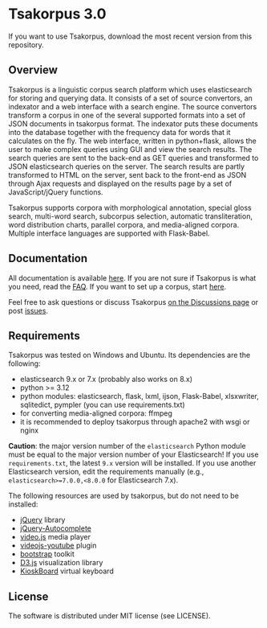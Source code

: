# Tsakorpus 3.0

If you want to use Tsakorpus, download the most recent version from this repository.

## Overview

Tsakorpus is a linguistic corpus search platform which uses elasticsearch for storing and querying data. It consists of a set of source convertors, an indexator and a web interface with a search engine. The source convertors transform a corpus in one of the several supported formats into a set of JSON documents in tsakorpus format. The indexator puts these documents into the database together with the frequency data for words that it calculates on the fly. The web interface, written in python+flask, allows the user to make complex queries using GUI and view the search results. The search queries are sent to the back-end as GET queries and transformed to JSON elasticsearch queries on the server. The search results are partly transformed to HTML on the server, sent back to the front-end as JSON through Ajax requests and displayed on the results page by a set of JavaScript/jQuery functions.

Tsakorpus supports corpora with morphological annotation, special gloss search, multi-word search, subcorpus selection, automatic transliteration, word distribution charts, parallel corpora, and media-aligned corpora. Multiple interface languages are supported with Flask-Babel.

## Documentation

All documentation is available [here](https://tsakorpus.readthedocs.io/en/latest/). If you are not sure if Tsakorpus is what you need, read the [FAQ](https://tsakorpus.readthedocs.io/en/latest/faq.html). If you want to set up a corpus, start [here](https://tsakorpus.readthedocs.io/en/latest/overview.html).

Feel free to ask questions or discuss Tsakorpus [on the Discussions page](https://github.com/timarkh/tsakorpus/discussions/) or post [issues](https://github.com/timarkh/tsakorpus/issues).

## Requirements

Tsakorpus was tested on Windows and Ubuntu. Its dependencies are the following:

* elasticsearch 9.x or 7.x (probably also works on 8.x)
* python >= 3.12
* python modules: elasticsearch, flask, lxml, ijson, Flask-Babel, xlsxwriter, sqlitedict, pympler (you can use requirements.txt)
* for converting media-aligned corpora: ffmpeg
* it is recommended to deploy tsakorpus through apache2 with wsgi or nginx

**Caution**: the major version number of the ``elasticsearch`` Python module must be equal to the major version number of your Elasticsearch! If you use ``requirements.txt``, the latest ``9.x`` version will be installed. If you use another Elasticsearch version, edit the requirements manually (e.g., ``elasticsearch>=7.0.0,<8.0.0`` for Elasticsearch 7.x).

The following resources are used by tsakorpus, but do not need to be installed:

* [jQuery](https://jquery.com/) library
* [jQuery-Autocomplete](https://github.com/devbridge/jQuery-Autocomplete)
* [video.js](http://videojs.com/) media player
* [videojs-youtube](https://github.com/videojs/videojs-youtube) plugin
* [bootstrap](http://getbootstrap.com/) toolkit
* [D3.js](https://d3js.org/) visualization library
* [KioskBoard](https://github.com/furcan/KioskBoard) virtual keyboard

## License

The software is distributed under MIT license (see LICENSE).
